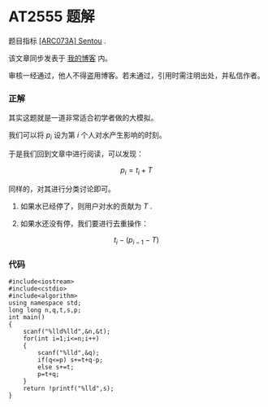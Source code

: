 # AT2555 题解

题目指标 [[ARC073A] Sentou](https://www.luogu.com.cn/problem/AT2555) .

该文章同步发表于 [我的博客](https://www.luogu.com.cn/blog/Kingson123456/) 内。

审核一经通过，他人不得盗用博客。若未通过，引用时需注明出处，并私信作者。

### 正解

其实这题就是一道非常适合初学者做的大模拟。

我们可以将 $p_i$ 设为第 $i$ 个人对水产生影响的时刻。

于是我们回到文章中进行阅读，可以发现：

$$p_i=t_i+T$$

同样的，对其进行分类讨论即可。

1. 如果水已经停了，则用户对水的贡献为 $T$ .

2. 如果水还没有停，我们要进行去重操作：

$$t_i-(p_{i-1}-T)$$ 

### 代码

```
#include<iostream>
#include<cstdio>
#include<algorithm>
using namespace std;
long long n,q,t,s,p;
int main()
{
	scanf("%lld%lld",&n,&t);
	for(int i=1;i<=n;i++)
	{
		scanf("%lld",&q);
		if(q<=p) s+=t+q-p;
		else s+=t;
		p=t+q;
	}
	return !printf("%lld",s);
}
```
